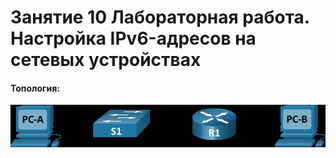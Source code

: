 # Занятие 10 Лабораторная работа. Настройка IPv6-адресов на сетевых устройствах 

#### Топология:

![](P1.jpg)
